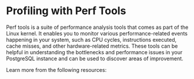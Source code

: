 # Profiling with Perf Tools

Perf tools is a suite of performance analysis tools that comes as part of the Linux kernel. It enables you to monitor various performance-related events happening in your system, such as CPU cycles, instructions executed, cache misses, and other hardware-related metrics. These tools can be helpful in understanding the bottlenecks and performance issues in your PostgreSQL instance and can be used to discover areas of improvement.

Learn more from the following resources:

